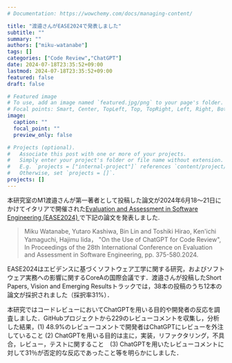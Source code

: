```yaml
---
# Documentation: https://wowchemy.com/docs/managing-content/

title: "渡邉さんがEASE2024で発表しました"
subtitle: ""
summary: ""
authors: ["miku-watanabe"]
tags: []
categories: ["Code Review","ChatGPT"]
date: 2024-07-18T23:35:52+09:00
lastmod: 2024-07-18T23:35:52+09:00
featured: false
draft: false

# Featured image
# To use, add an image named `featured.jpg/png` to your page's folder.
# Focal points: Smart, Center, TopLeft, Top, TopRight, Left, Right, BottomLeft, Bottom, BottomRight.
image:
  caption: ""
  focal_point: ""
  preview_only: false

# Projects (optional).
#   Associate this post with one or more of your projects.
#   Simply enter your project's folder or file name without extension.
#   E.g. `projects = ["internal-project"]` references `content/project/deep-learning/index.md`.
#   Otherwise, set `projects = []`.
projects: []
---
```

本研究室のM1渡邉さんが第一著者として投稿した論文が2024年6月18〜21日にかけてイタリアで開催された[Evaluation and Assessment in Software Engineering (EASE2024) ](https://conf.researchr.org/home/ease-2024)で下記の論文を発表しました.

> Miku Watanabe, Yutaro Kashiwa, Bin Lin and Toshiki Hirao, Ken'ichi Yamaguchi, Hajimu Iida，
>"On the Use of ChatGPT for Code Review", In Proceedings of the 28th International Conference on Evaluation and Assessment in Software Engineering, pp. 375-580.2024.

EASE2024はエビデンスに基づくソフトウェア工学に関する研究，およびソフトウェア実務への影響に関するCoreAの国際会議です．渡邉さんが投稿したShort Papers, Vision and Emerging Resultsトラックでは，38本の投稿のうち12本の論文が採択されました（採択率31%）．

本研究ではコードレビューにおいてChatGPTを用いる目的や開発者の反応を調査しました．GitHubプロジェクトから229のレビューコメントを収集し，分析した結果，(1) 48.9%のレビューコメントで開発者はChatGPTにレビューを外注していること (2) ChatGPTを用いる目的は主に，実装，リファクタリング，不具合，レビュー，テストに関すること　(3) ChatGPTを用いたレビューコメントに対して31％が否定的な反応であったこと等を明らかにしました．
